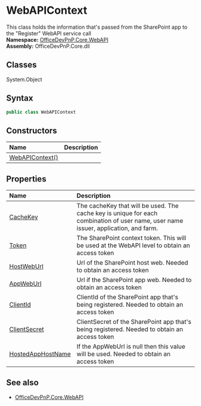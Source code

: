 # WebAPIContext
This class holds the information that's passed from the SharePoint app to the "Register" WebAPI service call  
**Namespace:** [OfficeDevPnP.Core.WebAPI](OfficeDevPnP.Core.WebAPI.md)  
**Assembly:** OfficeDevPnP.Core.dll  
## Classes
System.Object  
## Syntax
```C#
public class WebAPIContext
```
## Constructors
|**Name**|**Description**|
|:-----|:-----|
| [WebAPIContext()](WebAPIContextconstructor1details.md) | 
## Properties
|**Name**|**Description**|
|:-----|:-----|
| [CacheKey](WebAPIContext.CacheKey.md) | The cacheKey that will be used. The cache key is unique for each combination of user name, user name issuer, application, and farm.
| [Token](WebAPIContext.Token.md) | The SharePoint context token. This will be used at the WebAPI level to obtain an access token
| [HostWebUrl](WebAPIContext.HostWebUrl.md) | Url of the SharePoint host web. Needed to obtain an access token
| [AppWebUrl](WebAPIContext.AppWebUrl.md) | Url if the SharePoint app web. Needed to obtain an access token
| [ClientId](WebAPIContext.ClientId.md) | ClientId of the SharePoint app that's being registered. Needed to obtain an access token
| [ClientSecret](WebAPIContext.ClientSecret.md) | ClientSecret of the SharePoint app that's being registered. Needed to obtain an access token
| [HostedAppHostName](WebAPIContext.HostedAppHostName.md) | If the AppWebUrl is null then this value will be used. Needed to obtain an access token
## See also
- [OfficeDevPnP.Core.WebAPI](OfficeDevPnP.Core.WebAPI.md)
